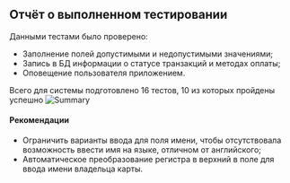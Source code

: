 ## Отчёт о выполненном тестировании 

Данными тестами было проверено:
+ Заполнение полей допустимыми и недопустимыми значениями;
+ Запись в БД информации о статусе транзакций и методах оплаты;
+ Оповещение пользователя приложением.

Всего для системы подготовлено 16 тестов, 10 из которых пройдены успешно
![Summary](https://ibb.co/tckSW6H)

#### Рекомендации

+ Ограничить варианты ввода для поля имени, чтобы отсутствовала возможность ввести имя на языке, отличном от английского; 
+ Автоматическое преобразование регистра в верхний в поле для ввода имени владельца карты.
